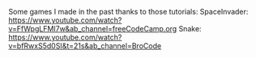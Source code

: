 Some games I made in the past thanks to those tutorials:
SpaceInvader: https://www.youtube.com/watch?v=FfWpgLFMI7w&ab_channel=freeCodeCamp.org
Snake: https://www.youtube.com/watch?v=bfRwxS5d0SI&t=21s&ab_channel=BroCode
